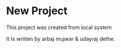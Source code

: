 # New Project 

This project was created from local system

It Is wriiten by arbaj mujwar & udayraj dethe.


